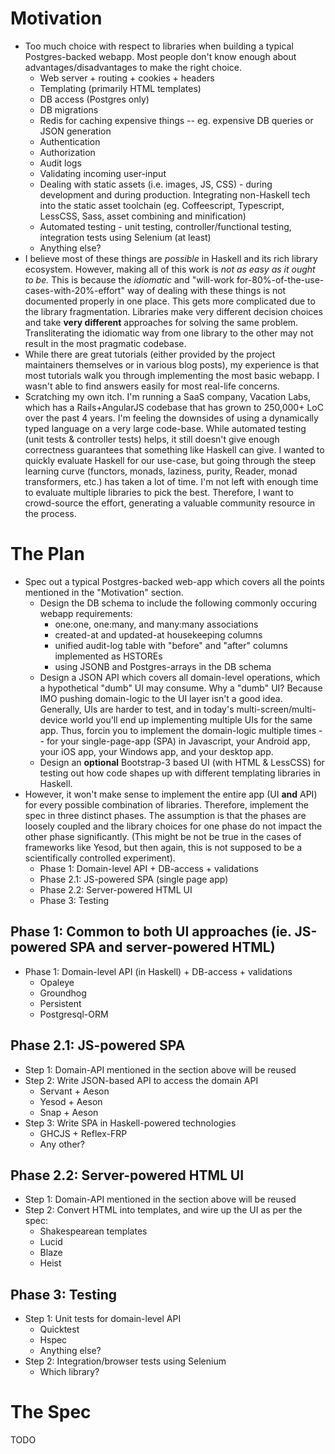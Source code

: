 # Motivation

* Too much choice with respect to libraries when building a typical Postgres-backed webapp. Most people don't know enough about advantages/disadvantages to make the right choice.
  * Web server + routing + cookies + headers
  * Templating (primarily HTML templates)
  * DB access (Postgres only)
  * DB migrations
  * Redis for caching expensive things -- eg. expensive DB queries or JSON generation
  * Authentication
  * Authorization
  * Audit logs
  * Validating incoming user-input
  * Dealing with static assets (i.e. images, JS, CSS) - during development and during production. Integrating non-Haskell tech into the static asset toolchain (eg. Coffeescript, Typescript, LessCSS, Sass, asset combining and minification)
  * Automated testing - unit testing, controller/functional testing, integration tests using Selenium (at least)
  * Anything else?
* I believe most of these things are *possible* in Haskell and its rich library ecosystem. However, making all of this work is *not as easy as it ought to be.* This is because the *idiomatic* and "will-work for-80%-of-the-use-cases-with-20%-effort" way of dealing with these things is not documented properly in one place. This gets more complicated due to the library fragmentation. Libraries make very different decision choices and take **very different** approaches for solving the same problem. Transliterating the idiomatic way from one library to the other may not result in the most pragmatic codebase.
* While there are great tutorials (either provided by the project maintainers themselves or in various blog posts), my experience is that most tutorials walk you through implementing the most basic webapp. I wasn't able to find answers easily for most real-life concerns. 
* Scratching my own itch. I'm running a SaaS company, Vacation Labs, which has a Rails+AngularJS codebase that has grown to 250,000+ LoC over the past 4 years. I'm feeling the downsides of using a dynamically typed language on a very large code-base. While automated testing (unit tests & controller tests) helps, it still doesn't give enough correctness guarantees that something like Haskell can give. I wanted to quickly evaluate Haskell for our use-case, but going through the steep learning curve (functors, monads, laziness, purity, Reader, monad transformers, etc.) has taken a lot of time. I'm not left with enough time to evaluate multiple libraries to pick the best. Therefore, I want to crowd-source the effort, generating a valuable community resource in the process.

# The Plan

* Spec out a typical Postgres-backed web-app which covers all the points mentioned in the "Motivation" section. 
  * Design the DB schema to include the following commonly occuring webapp requirements:
    * one:one, one:many, and many:many associations
    * created-at and updated-at housekeeping columns
    * unified audit-log table with "before" and "after" columns implemented as HSTOREs
    * using JSONB and Postgres-arrays in the DB schema
  * Design a JSON API which covers all domain-level operations, which a hypothetical "dumb" UI may consume. Why a "dumb" UI? Because IMO pushing domain-logic to the UI layer isn't a good idea. Generally, UIs are harder to test, and in today's multi-screen/multi-device world you'll end up implementing multiple UIs for the same app. Thus, forcin you to implement the domain-logic multiple times -- for your single-page-app (SPA) in Javascript, your Android app, your iOS app, your Windows app, and your desktop app.
  * Design an **optional** Bootstrap-3 based UI (with HTML & LessCSS) for testing out how code shapes up with different templating libraries in Haskell.
* However, it won't make sense to implement the entire app (UI **and** API) for every possible combination of libraries. Therefore, implement the spec in three distinct phases. The assumption is that the phases are loosely coupled and the library choices for one phase do not impact the other phase significantly. (This might be not be true in the cases of frameworks like Yesod, but then again, this is not supposed to be a scientifically controlled experiment).
  * Phase 1: Domain-level API + DB-access + validations
  * Phase 2.1: JS-powered SPA (single page app)
  * Phase 2.2: Server-powered HTML UI
  * Phase 3: Testing

## Phase 1: Common to both UI approaches (ie. JS-powered SPA and server-powered HTML)

* Phase 1: Domain-level API (in Haskell) + DB-access + validations
  * Opaleye
  * Groundhog 
  * Persistent
  * Postgresql-ORM

## Phase 2.1: JS-powered SPA

* Step 1: Domain-API mentioned in the section above will be reused
* Step 2: Write JSON-based API to access the domain API
  * Servant + Aeson
  * Yesod + Aeson
  * Snap + Aeson
* Step 3: Write SPA in Haskell-powered technologies
  * GHCJS + Reflex-FRP
  * Any other?

## Phase 2.2: Server-powered HTML UI

* Step 1: Domain-API mentioned in the section above will be reused
* Step 2: Convert HTML into templates, and wire up the UI as per the spec:
  * Shakespearean templates
  * Lucid
  * Blaze
  * Heist

## Phase 3: Testing

* Step 1: Unit tests for domain-level API
  * Quicktest
  * Hspec
  * Anything else?
* Step 2: Integration/browser tests using Selenium
  * Which library?

# The Spec

TODO